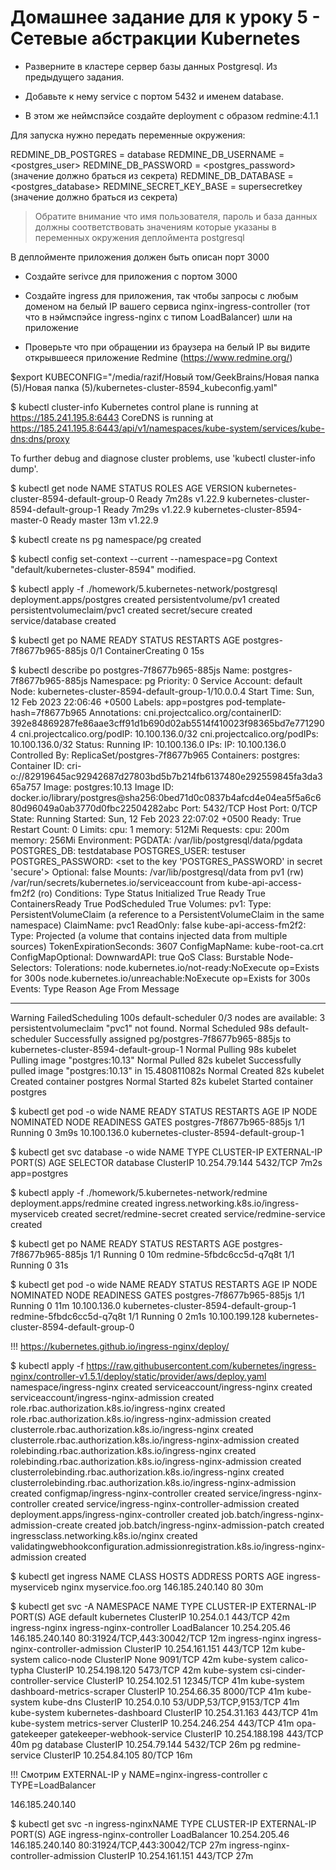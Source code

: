 # Домашнее задание для к уроку 5 - Сетевые абстракции Kubernetes

* Разверните в кластере сервер базы данных Postgresql. Из предыдущего задания.

* Добавьте к нему service c портом 5432 и именем database.

* В этом же неймспэйсе создайте deployment с образом redmine:4.1.1

Для запуска нужно передать переменные окружения:

REDMINE_DB_POSTGRES = database
REDMINE_DB_USERNAME = <postgres_user>
REDMINE_DB_PASSWORD = <postgres_password> (значение должно браться из секрета)
REDMINE_DB_DATABASE = <postgres_database>
REDMINE_SECRET_KEY_BASE = supersecretkey (значение должно браться из секрета)

> Обратите внимание что имя пользователя, пароль и база данных должны соответствовать
> значениям которые указаны в переменных окружения деплоймента postgresql

В деплойменте приложения должен быть описан порт 3000

* Создайте serivce для приложения с портом 3000

* Создайте ingress для приложения, так чтобы запросы с любым доменом на белый IP
вашего сервиса nginx-ingress-controller (тот что в нэймспэйсе ingress-nginx с типом LoadBalancer)
шли на приложение

* Проверьте что при обращении из браузера на белый IP вы видите открывшееся
приложение Redmine (https://www.redmine.org/)





$export KUBECONFIG="/media/razif/Новый том/GeekBrains/Новая папка (5)/Новая папка (5)/kubernetes-cluster-8594_kubeconfig.yaml"

$ kubectl cluster-info
Kubernetes control plane is running at https://185.241.195.8:6443
CoreDNS is running at https://185.241.195.8:6443/api/v1/namespaces/kube-system/services/kube-dns:dns/proxy

To further debug and diagnose cluster problems, use 'kubectl cluster-info dump'.

$ kubectl get node
NAME                                      STATUS   ROLES    AGE     VERSION
kubernetes-cluster-8594-default-group-0   Ready    <none>   7m28s   v1.22.9
kubernetes-cluster-8594-default-group-1   Ready    <none>   7m29s   v1.22.9
kubernetes-cluster-8594-master-0          Ready    master   13m     v1.22.9

$ kubectl create ns pg
namespace/pg created

$ kubectl config set-context --current --namespace=pg
Context "default/kubernetes-cluster-8594" modified.

$ kubectl apply -f ./homework/5.kubernetes-network/postgresql
deployment.apps/postgres created
persistentvolume/pv1 created
persistentvolumeclaim/pvc1 created
secret/secure created
service/database created

$ kubectl get po
NAME                        READY   STATUS              RESTARTS   AGE
postgres-7f8677b965-885js   0/1     ContainerCreating   0          15s

$ kubectl describe po postgres-7f8677b965-885js
Name:             postgres-7f8677b965-885js
Namespace:        pg
Priority:         0
Service Account:  default
Node:             kubernetes-cluster-8594-default-group-1/10.0.0.4
Start Time:       Sun, 12 Feb 2023 22:06:46 +0500
Labels:           app=postgres
                  pod-template-hash=7f8677b965
Annotations:      cni.projectcalico.org/containerID: 392e84869287fe86aae3cff91d1b690d02ab5514f410023f98365bd7e7712904
                  cni.projectcalico.org/podIP: 10.100.136.0/32
                  cni.projectcalico.org/podIPs: 10.100.136.0/32
Status:           Running
IP:               10.100.136.0
IPs:
  IP:           10.100.136.0
Controlled By:  ReplicaSet/postgres-7f8677b965
Containers:
  postgres:
    Container ID:   cri-o://82919645ac92942687d27803bd5b7b214fb6137480e292559845fa3da365a757
    Image:          postgres:10.13
    Image ID:       docker.io/library/postgres@sha256:0bed71d0c0837b4afcd4e04ea5f5a6c680d96049a0ab3770d0fbc22504282abc
    Port:           5432/TCP
    Host Port:      0/TCP
    State:          Running
      Started:      Sun, 12 Feb 2023 22:07:02 +0500
    Ready:          True
    Restart Count:  0
    Limits:
      cpu:     1
      memory:  512Mi
    Requests:
      cpu:     200m
      memory:  256Mi
    Environment:
      PGDATA:             /var/lib/postgresql/data/pgdata
      POSTGRES_DB:        testdatabase
      POSTGRES_USER:      testuser
      POSTGRES_PASSWORD:  <set to the key 'POSTGRES_PASSWORD' in secret 'secure'>  Optional: false
    Mounts:
      /var/lib/postgresql/data from pv1 (rw)
      /var/run/secrets/kubernetes.io/serviceaccount from kube-api-access-fm2f2 (ro)
Conditions:
  Type              Status
  Initialized       True 
  Ready             True 
  ContainersReady   True 
  PodScheduled      True 
Volumes:
  pv1:
    Type:       PersistentVolumeClaim (a reference to a PersistentVolumeClaim in the same namespace)
    ClaimName:  pvc1
    ReadOnly:   false
  kube-api-access-fm2f2:
    Type:                    Projected (a volume that contains injected data from multiple sources)
    TokenExpirationSeconds:  3607
    ConfigMapName:           kube-root-ca.crt
    ConfigMapOptional:       <nil>
    DownwardAPI:             true
QoS Class:                   Burstable
Node-Selectors:              <none>
Tolerations:                 node.kubernetes.io/not-ready:NoExecute op=Exists for 300s
                             node.kubernetes.io/unreachable:NoExecute op=Exists for 300s
Events:
  Type     Reason            Age   From               Message
  ----     ------            ----  ----               -------
  Warning  FailedScheduling  100s  default-scheduler  0/3 nodes are available: 3 persistentvolumeclaim "pvc1" not found.
  Normal   Scheduled         98s   default-scheduler  Successfully assigned pg/postgres-7f8677b965-885js to kubernetes-cluster-8594-default-group-1
  Normal   Pulling           98s   kubelet            Pulling image "postgres:10.13"
  Normal   Pulled            82s   kubelet            Successfully pulled image "postgres:10.13" in 15.480811082s
  Normal   Created           82s   kubelet            Created container postgres
  Normal   Started           82s   kubelet            Started container postgres

$ kubectl get pod -o wide
NAME                        READY   STATUS    RESTARTS   AGE    IP             NODE                                      NOMINATED NODE   READINESS GATES
postgres-7f8677b965-885js   1/1     Running   0          3m9s   10.100.136.0   kubernetes-cluster-8594-default-group-1   <none>           <none>

$ kubectl get svc database -o wide
NAME       TYPE        CLUSTER-IP      EXTERNAL-IP   PORT(S)    AGE    SELECTOR
database   ClusterIP   10.254.79.144   <none>        5432/TCP   7m2s   app=postgres

$ kubectl apply -f ./homework/5.kubernetes-network/redmine
deployment.apps/redmine created
ingress.networking.k8s.io/ingress-myserviceb created
secret/redmine-secret created
service/redmine-service created

$ kubectl get po
NAME                        READY   STATUS    RESTARTS   AGE
postgres-7f8677b965-885js   1/1     Running   0          10m
redmine-5fbdc6cc5d-q7q8t    1/1     Running   0          31s

$ kubectl get pod -o wide
NAME                        READY   STATUS    RESTARTS   AGE    IP               NODE                                      NOMINATED NODE   READINESS GATES
postgres-7f8677b965-885js   1/1     Running   0          11m    10.100.136.0     kubernetes-cluster-8594-default-group-1   <none>           <none>
redmine-5fbdc6cc5d-q7q8t    1/1     Running   0          2m1s   10.100.199.128   kubernetes-cluster-8594-default-group-0   <none>           <none>

!!!   https://kubernetes.github.io/ingress-nginx/deploy/

$ kubectl apply -f https://raw.githubusercontent.com/kubernetes/ingress-nginx/controller-v1.5.1/deploy/static/provider/aws/deploy.yaml
namespace/ingress-nginx created
serviceaccount/ingress-nginx created
serviceaccount/ingress-nginx-admission created
role.rbac.authorization.k8s.io/ingress-nginx created
role.rbac.authorization.k8s.io/ingress-nginx-admission created
clusterrole.rbac.authorization.k8s.io/ingress-nginx created
clusterrole.rbac.authorization.k8s.io/ingress-nginx-admission created
rolebinding.rbac.authorization.k8s.io/ingress-nginx created
rolebinding.rbac.authorization.k8s.io/ingress-nginx-admission created
clusterrolebinding.rbac.authorization.k8s.io/ingress-nginx created
clusterrolebinding.rbac.authorization.k8s.io/ingress-nginx-admission created
configmap/ingress-nginx-controller created
service/ingress-nginx-controller created
service/ingress-nginx-controller-admission created
deployment.apps/ingress-nginx-controller created
job.batch/ingress-nginx-admission-create created
job.batch/ingress-nginx-admission-patch created
ingressclass.networking.k8s.io/nginx created
validatingwebhookconfiguration.admissionregistration.k8s.io/ingress-nginx-admission created

$ kubectl get ingress
NAME                 CLASS   HOSTS               ADDRESS           PORTS   AGE
ingress-myserviceb   nginx   myservice.foo.org   146.185.240.140   80      30m

$ kubectl get svc -A
NAMESPACE        NAME                                 TYPE           CLUSTER-IP       EXTERNAL-IP       PORT(S)                      AGE
default          kubernetes                           ClusterIP      10.254.0.1       <none>            443/TCP                      42m
ingress-nginx    ingress-nginx-controller             LoadBalancer   10.254.205.46    146.185.240.140   80:31924/TCP,443:30042/TCP   12m
ingress-nginx    ingress-nginx-controller-admission   ClusterIP      10.254.161.151   <none>            443/TCP                      12m
kube-system      calico-node                          ClusterIP      None             <none>            9091/TCP                     42m
kube-system      calico-typha                         ClusterIP      10.254.198.120   <none>            5473/TCP                     42m
kube-system      csi-cinder-controller-service        ClusterIP      10.254.102.51    <none>            12345/TCP                    41m
kube-system      dashboard-metrics-scraper            ClusterIP      10.254.66.35     <none>            8000/TCP                     41m
kube-system      kube-dns                             ClusterIP      10.254.0.10      <none>            53/UDP,53/TCP,9153/TCP       41m
kube-system      kubernetes-dashboard                 ClusterIP      10.254.31.163    <none>            443/TCP                      41m
kube-system      metrics-server                       ClusterIP      10.254.246.254   <none>            443/TCP                      41m
opa-gatekeeper   gatekeeper-webhook-service           ClusterIP      10.254.188.198   <none>            443/TCP                      40m
pg               database                             ClusterIP      10.254.79.144    <none>            5432/TCP                     26m
pg               redmine-service                      ClusterIP      10.254.84.105    <none>            80/TCP                       16m

!!! Смотрим EXTERNAL-IP у NAME=nginx-ingress-controller с TYPE=LoadBalancer

146.185.240.140

$ kubectl get svc -n ingress-nginxNAME                                 TYPE           CLUSTER-IP       EXTERNAL-IP       PORT(S)                      AGE
ingress-nginx-controller             LoadBalancer   10.254.205.46    146.185.240.140   80:31924/TCP,443:30042/TCP   27m
ingress-nginx-controller-admission   ClusterIP      10.254.161.151   <none>            443/TCP                      27m





